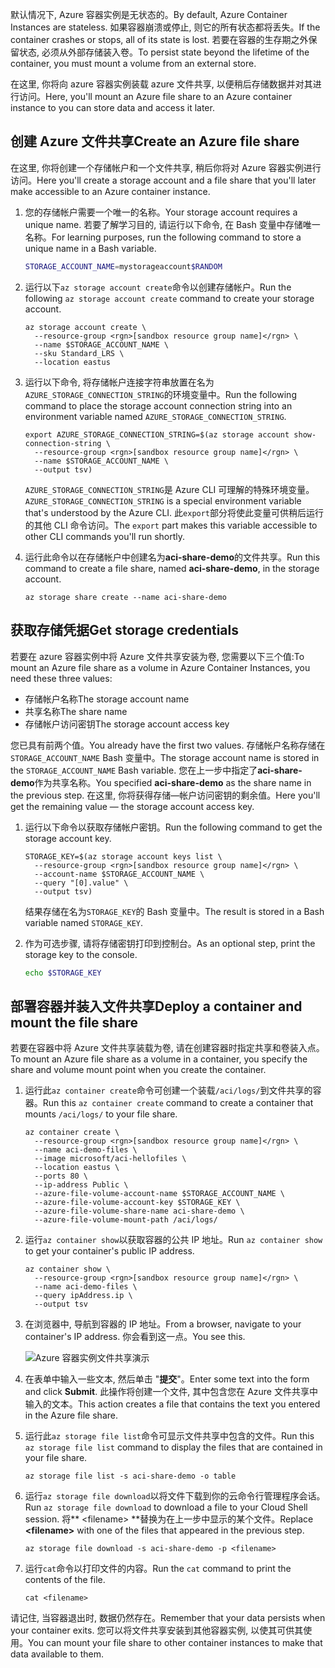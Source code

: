 <span data-ttu-id="31bd4-101">默认情况下, Azure 容器实例是无状态的。</span><span class="sxs-lookup"><span data-stu-id="31bd4-101">By default, Azure Container Instances are stateless.</span></span> <span data-ttu-id="31bd4-102">如果容器崩溃或停止, 则它的所有状态都将丢失。</span><span class="sxs-lookup"><span data-stu-id="31bd4-102">If the container crashes or stops, all of its state is lost.</span></span> <span data-ttu-id="31bd4-103">若要在容器的生存期之外保留状态, 必须从外部存储装入卷。</span><span class="sxs-lookup"><span data-stu-id="31bd4-103">To persist state beyond the lifetime of the container, you must mount a volume from an external store.</span></span>

<span data-ttu-id="31bd4-104">在这里, 你将向 azure 容器实例装载 azure 文件共享, 以便稍后存储数据并对其进行访问。</span><span class="sxs-lookup"><span data-stu-id="31bd4-104">Here, you'll mount an Azure file share to an Azure container instance to you can store data and access it later.</span></span>

## <a name="create-an-azure-file-share"></a><span data-ttu-id="31bd4-105">创建 Azure 文件共享</span><span class="sxs-lookup"><span data-stu-id="31bd4-105">Create an Azure file share</span></span>

<span data-ttu-id="31bd4-106">在这里, 你将创建一个存储帐户和一个文件共享, 稍后你将对 Azure 容器实例进行访问。</span><span class="sxs-lookup"><span data-stu-id="31bd4-106">Here you'll create a storage account and a file share that you'll later make accessible to an Azure container instance.</span></span>

1. <span data-ttu-id="31bd4-107">您的存储帐户需要一个唯一的名称。</span><span class="sxs-lookup"><span data-stu-id="31bd4-107">Your storage account requires a unique name.</span></span> <span data-ttu-id="31bd4-108">若要了解学习目的, 请运行以下命令, 在 Bash 变量中存储唯一名称。</span><span class="sxs-lookup"><span data-stu-id="31bd4-108">For learning purposes, run the following command to store a unique name in a Bash variable.</span></span>

    ```bash
    STORAGE_ACCOUNT_NAME=mystorageaccount$RANDOM
    ```

1. <span data-ttu-id="31bd4-109">运行以下`az storage account create`命令以创建存储帐户。</span><span class="sxs-lookup"><span data-stu-id="31bd4-109">Run the following `az storage account create` command to create your storage account.</span></span>

    ```azurecli
    az storage account create \
      --resource-group <rgn>[sandbox resource group name]</rgn> \
      --name $STORAGE_ACCOUNT_NAME \
      --sku Standard_LRS \
      --location eastus
    ```

1. <span data-ttu-id="31bd4-110">运行以下命令, 将存储帐户连接字符串放置在名为`AZURE_STORAGE_CONNECTION_STRING`的环境变量中。</span><span class="sxs-lookup"><span data-stu-id="31bd4-110">Run the following command to place the storage account connection string into an environment variable named `AZURE_STORAGE_CONNECTION_STRING`.</span></span>

    ```azurecli
    export AZURE_STORAGE_CONNECTION_STRING=$(az storage account show-connection-string \
      --resource-group <rgn>[sandbox resource group name]</rgn> \
      --name $STORAGE_ACCOUNT_NAME \
      --output tsv)
    ```

    <span data-ttu-id="31bd4-111">`AZURE_STORAGE_CONNECTION_STRING`是 Azure CLI 可理解的特殊环境变量。</span><span class="sxs-lookup"><span data-stu-id="31bd4-111">`AZURE_STORAGE_CONNECTION_STRING` is a special environment variable that's understood by the Azure CLI.</span></span> <span data-ttu-id="31bd4-112">此`export`部分将使此变量可供稍后运行的其他 CLI 命令访问。</span><span class="sxs-lookup"><span data-stu-id="31bd4-112">The `export` part makes this variable accessible to other CLI commands you'll run shortly.</span></span>

1. <span data-ttu-id="31bd4-113">运行此命令以在存储帐户中创建名为**aci-share-demo**的文件共享。</span><span class="sxs-lookup"><span data-stu-id="31bd4-113">Run this command to create a file share, named **aci-share-demo**, in the storage account.</span></span>

    ```azurecli
    az storage share create --name aci-share-demo
    ```

## <a name="get-storage-credentials"></a><span data-ttu-id="31bd4-114">获取存储凭据</span><span class="sxs-lookup"><span data-stu-id="31bd4-114">Get storage credentials</span></span>

<span data-ttu-id="31bd4-115">若要在 azure 容器实例中将 Azure 文件共享安装为卷, 您需要以下三个值:</span><span class="sxs-lookup"><span data-stu-id="31bd4-115">To mount an Azure file share as a volume in Azure Container Instances, you need these three values:</span></span>

* <span data-ttu-id="31bd4-116">存储帐户名称</span><span class="sxs-lookup"><span data-stu-id="31bd4-116">The storage account name</span></span>
* <span data-ttu-id="31bd4-117">共享名称</span><span class="sxs-lookup"><span data-stu-id="31bd4-117">The share name</span></span>
* <span data-ttu-id="31bd4-118">存储帐户访问密钥</span><span class="sxs-lookup"><span data-stu-id="31bd4-118">The storage account access key</span></span>

<span data-ttu-id="31bd4-119">您已具有前两个值。</span><span class="sxs-lookup"><span data-stu-id="31bd4-119">You already have the first two values.</span></span> <span data-ttu-id="31bd4-120">存储帐户名称存储在`STORAGE_ACCOUNT_NAME` Bash 变量中。</span><span class="sxs-lookup"><span data-stu-id="31bd4-120">The storage account name is stored in the `STORAGE_ACCOUNT_NAME` Bash variable.</span></span> <span data-ttu-id="31bd4-121">您在上一步中指定了**aci-share-demo**作为共享名称。</span><span class="sxs-lookup"><span data-stu-id="31bd4-121">You specified **aci-share-demo** as the share name in the previous step.</span></span> <span data-ttu-id="31bd4-122">在这里, 你将获得存储&mdash;帐户访问密钥的剩余值。</span><span class="sxs-lookup"><span data-stu-id="31bd4-122">Here you'll get the remaining value &mdash; the storage account access key.</span></span>

1. <span data-ttu-id="31bd4-123">运行以下命令以获取存储帐户密钥。</span><span class="sxs-lookup"><span data-stu-id="31bd4-123">Run the following command to get the storage account key.</span></span>

    ```azurecli
    STORAGE_KEY=$(az storage account keys list \
      --resource-group <rgn>[sandbox resource group name]</rgn> \
      --account-name $STORAGE_ACCOUNT_NAME \
      --query "[0].value" \
      --output tsv)
    ```

    <span data-ttu-id="31bd4-124">结果存储在名为`STORAGE_KEY`的 Bash 变量中。</span><span class="sxs-lookup"><span data-stu-id="31bd4-124">The result is stored in a Bash variable named `STORAGE_KEY`.</span></span>

1. <span data-ttu-id="31bd4-125">作为可选步骤, 请将存储密钥打印到控制台。</span><span class="sxs-lookup"><span data-stu-id="31bd4-125">As an optional step, print the storage key to the console.</span></span>

    ```bash
    echo $STORAGE_KEY
    ```

## <a name="deploy-a-container-and-mount-the-file-share"></a><span data-ttu-id="31bd4-126">部署容器并装入文件共享</span><span class="sxs-lookup"><span data-stu-id="31bd4-126">Deploy a container and mount the file share</span></span>

<span data-ttu-id="31bd4-127">若要在容器中将 Azure 文件共享装载为卷, 请在创建容器时指定共享和卷装入点。</span><span class="sxs-lookup"><span data-stu-id="31bd4-127">To mount an Azure file share as a volume in a container, you specify the share and volume mount point when you create the container.</span></span>

1. <span data-ttu-id="31bd4-128">运行此`az container create`命令可创建一个装载`/aci/logs/`到文件共享的容器。</span><span class="sxs-lookup"><span data-stu-id="31bd4-128">Run this `az container create` command to create a container that mounts `/aci/logs/` to your file share.</span></span>

    ```azurecli
    az container create \
      --resource-group <rgn>[sandbox resource group name]</rgn> \
      --name aci-demo-files \
      --image microsoft/aci-hellofiles \
      --location eastus \
      --ports 80 \
      --ip-address Public \
      --azure-file-volume-account-name $STORAGE_ACCOUNT_NAME \
      --azure-file-volume-account-key $STORAGE_KEY \
      --azure-file-volume-share-name aci-share-demo \
      --azure-file-volume-mount-path /aci/logs/
    ```

1. <span data-ttu-id="31bd4-129">运行`az container show`以获取容器的公共 IP 地址。</span><span class="sxs-lookup"><span data-stu-id="31bd4-129">Run `az container show` to get your container's public IP address.</span></span>

    ```azurecli
    az container show \
      --resource-group <rgn>[sandbox resource group name]</rgn> \
      --name aci-demo-files \
      --query ipAddress.ip \
      --output tsv
    ```

1. <span data-ttu-id="31bd4-130">在浏览器中, 导航到容器的 IP 地址。</span><span class="sxs-lookup"><span data-stu-id="31bd4-130">From a browser, navigate to your container's IP address.</span></span> <span data-ttu-id="31bd4-131">你会看到这一点。</span><span class="sxs-lookup"><span data-stu-id="31bd4-131">You see this.</span></span>

    ![Azure 容器实例文件共享演示](../media/5-files-ui.png)

1. <span data-ttu-id="31bd4-133">在表单中输入一些文本, 然后单击 "**提交**"。</span><span class="sxs-lookup"><span data-stu-id="31bd4-133">Enter some text into the form and click **Submit**.</span></span> <span data-ttu-id="31bd4-134">此操作将创建一个文件, 其中包含您在 Azure 文件共享中输入的文本。</span><span class="sxs-lookup"><span data-stu-id="31bd4-134">This action creates a file that contains the text you entered in the Azure file share.</span></span>

1. <span data-ttu-id="31bd4-135">运行此`az storage file list`命令可显示文件共享中包含的文件。</span><span class="sxs-lookup"><span data-stu-id="31bd4-135">Run this `az storage file list` command to display the files that are contained in your file share.</span></span>

    ```azurecli
    az storage file list -s aci-share-demo -o table
    ```

1. <span data-ttu-id="31bd4-136">运行`az storage file download`以将文件下载到你的云命令行管理程序会话。</span><span class="sxs-lookup"><span data-stu-id="31bd4-136">Run `az storage file download` to download a file to your Cloud Shell session.</span></span> <span data-ttu-id="31bd4-137">将\*\* \<filename\> \*\*替换为在上一步中显示的某个文件。</span><span class="sxs-lookup"><span data-stu-id="31bd4-137">Replace **\<filename\>** with one of the files that appeared in the previous step.</span></span>

    ```azurecli
    az storage file download -s aci-share-demo -p <filename>
    ```

1. <span data-ttu-id="31bd4-138">运行`cat`命令以打印文件的内容。</span><span class="sxs-lookup"><span data-stu-id="31bd4-138">Run the `cat` command to print the contents of the file.</span></span>

    ```azurecli
    cat <filename>
    ```

<span data-ttu-id="31bd4-139">请记住, 当容器退出时, 数据仍然存在。</span><span class="sxs-lookup"><span data-stu-id="31bd4-139">Remember that your data persists when your container exits.</span></span> <span data-ttu-id="31bd4-140">您可以将文件共享安装到其他容器实例, 以使其可供其使用。</span><span class="sxs-lookup"><span data-stu-id="31bd4-140">You can mount your file share to other container instances to make that data available to them.</span></span>
